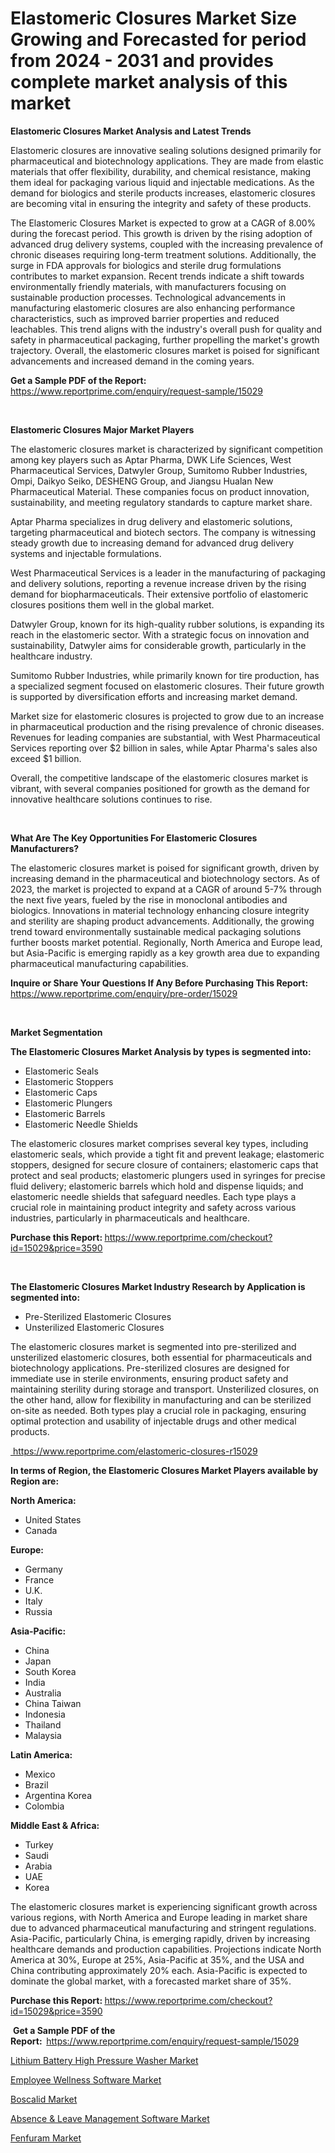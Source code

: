 <p><h1>Elastomeric Closures Market Size Growing and Forecasted for period from 2024 - 2031 and provides complete market analysis of this market</h1></p><p><strong>Elastomeric Closures Market Analysis and Latest Trends</strong></p>
<p><p>Elastomeric closures are innovative sealing solutions designed primarily for pharmaceutical and biotechnology applications. They are made from elastic materials that offer flexibility, durability, and chemical resistance, making them ideal for packaging various liquid and injectable medications. As the demand for biologics and sterile products increases, elastomeric closures are becoming vital in ensuring the integrity and safety of these products.</p><p>The Elastomeric Closures Market is expected to grow at a CAGR of 8.00% during the forecast period. This growth is driven by the rising adoption of advanced drug delivery systems, coupled with the increasing prevalence of chronic diseases requiring long-term treatment solutions. Additionally, the surge in FDA approvals for biologics and sterile drug formulations contributes to market expansion. Recent trends indicate a shift towards environmentally friendly materials, with manufacturers focusing on sustainable production processes. Technological advancements in manufacturing elastomeric closures are also enhancing performance characteristics, such as improved barrier properties and reduced leachables. This trend aligns with the industry's overall push for quality and safety in pharmaceutical packaging, further propelling the market's growth trajectory. Overall, the elastomeric closures market is poised for significant advancements and increased demand in the coming years.</p></p>
<p><strong>Get a Sample PDF of the Report:&nbsp;</strong> <a href="https://www.reportprime.com/enquiry/request-sample/15029?utm_campaign=34&utm_medium=2&utm_source=Github&utm_content=ia&utm_term=29112024&utm_id=elastomeric-closures">https://www.reportprime.com/enquiry/request-sample/15029</a></p>
<p>&nbsp;</p>
<p><strong>Elastomeric Closures Major Market Players</strong></p>
<p><p>The elastomeric closures market is characterized by significant competition among key players such as Aptar Pharma, DWK Life Sciences, West Pharmaceutical Services, Datwyler Group, Sumitomo Rubber Industries, Ompi, Daikyo Seiko, DESHENG Group, and Jiangsu Hualan New Pharmaceutical Material. These companies focus on product innovation, sustainability, and meeting regulatory standards to capture market share.</p><p>Aptar Pharma specializes in drug delivery and elastomeric solutions, targeting pharmaceutical and biotech sectors. The company is witnessing steady growth due to increasing demand for advanced drug delivery systems and injectable formulations.</p><p>West Pharmaceutical Services is a leader in the manufacturing of packaging and delivery solutions, reporting a revenue increase driven by the rising demand for biopharmaceuticals. Their extensive portfolio of elastomeric closures positions them well in the global market.</p><p>Datwyler Group, known for its high-quality rubber solutions, is expanding its reach in the elastomeric sector. With a strategic focus on innovation and sustainability, Datwyler aims for considerable growth, particularly in the healthcare industry.</p><p>Sumitomo Rubber Industries, while primarily known for tire production, has a specialized segment focused on elastomeric closures. Their future growth is supported by diversification efforts and increasing market demand.</p><p>Market size for elastomeric closures is projected to grow due to an increase in pharmaceutical production and the rising prevalence of chronic diseases. Revenues for leading companies are substantial, with West Pharmaceutical Services reporting over $2 billion in sales, while Aptar Pharma's sales also exceed $1 billion.</p><p>Overall, the competitive landscape of the elastomeric closures market is vibrant, with several companies positioned for growth as the demand for innovative healthcare solutions continues to rise.</p></p>
<p>&nbsp;</p>
<p><strong>What Are The Key Opportunities For Elastomeric Closures Manufacturers?</strong></p>
<p><p>The elastomeric closures market is poised for significant growth, driven by increasing demand in the pharmaceutical and biotechnology sectors. As of 2023, the market is projected to expand at a CAGR of around 5-7% through the next five years, fueled by the rise in monoclonal antibodies and biologics. Innovations in material technology enhancing closure integrity and sterility are shaping product advancements. Additionally, the growing trend toward environmentally sustainable medical packaging solutions further boosts market potential. Regionally, North America and Europe lead, but Asia-Pacific is emerging rapidly as a key growth area due to expanding pharmaceutical manufacturing capabilities.</p></p>
<p><strong>Inquire or Share Your Questions If Any Before Purchasing This Report:</strong> <a href="https://www.reportprime.com/enquiry/pre-order/15029?utm_campaign=34&utm_medium=2&utm_source=Github&utm_content=ia&utm_term=29112024&utm_id=elastomeric-closures">https://www.reportprime.com/enquiry/pre-order/15029</a></p>
<p>&nbsp;</p>
<p><strong>Market Segmentation</strong></p>
<p><strong>The Elastomeric Closures Market Analysis by types is segmented into:</strong></p>
<p><ul><li>Elastomeric Seals</li><li>Elastomeric Stoppers</li><li>Elastomeric Caps</li><li>Elastomeric Plungers</li><li>Elastomeric Barrels</li><li>Elastomeric Needle Shields</li></ul></p>
<p><p>The elastomeric closures market comprises several key types, including elastomeric seals, which provide a tight fit and prevent leakage; elastomeric stoppers, designed for secure closure of containers; elastomeric caps that protect and seal products; elastomeric plungers used in syringes for precise fluid delivery; elastomeric barrels which hold and dispense liquids; and elastomeric needle shields that safeguard needles. Each type plays a crucial role in maintaining product integrity and safety across various industries, particularly in pharmaceuticals and healthcare.</p></p>
<p><strong>Purchase this Report:&nbsp;</strong><a href="https://www.reportprime.com/checkout?id=15029&price=3590&utm_campaign=34&utm_medium=2&utm_source=Github&utm_content=ia&utm_term=29112024&utm_id=elastomeric-closures">https://www.reportprime.com/checkout?id=15029&price=3590</a></p>
<p>&nbsp;</p>
<p><strong>The Elastomeric Closures Market Industry Research by Application is segmented into:</strong></p>
<p><ul><li>Pre-Sterilized Elastomeric Closures</li><li>Unsterilized Elastomeric Closures</li></ul></p>
<p><p>The elastomeric closures market is segmented into pre-sterilized and unsterilized elastomeric closures, both essential for pharmaceuticals and biotechnology applications. Pre-sterilized closures are designed for immediate use in sterile environments, ensuring product safety and maintaining sterility during storage and transport. Unsterilized closures, on the other hand, allow for flexibility in manufacturing and can be sterilized on-site as needed. Both types play a crucial role in packaging, ensuring optimal protection and usability of injectable drugs and other medical products.</p></p>
<p><a href="https://www.reportprime.com/elastomeric-closures-r15029?utm_campaign=34&utm_medium=2&utm_source=Github&utm_content=ia&utm_term=29112024&utm_id=elastomeric-closures">&nbsp;https://www.reportprime.com/elastomeric-closures-r15029</a></p>
<p><strong>In terms of Region, the Elastomeric Closures Market Players available by Region are:</strong></p>
<p>
    <p> <strong> North America: </strong>
        <ul>
            <li>United States</li>
            <li>Canada</li>
        </ul>
        </p> 
    <p> <strong> Europe: </strong>
        <ul>
            <li>Germany</li>
            <li>France</li>
            <li>U.K.</li>
            <li>Italy</li>
            <li>Russia</li>
        </ul>
        </p> 
    <p> <strong> Asia-Pacific: </strong>
        <ul>
            <li>China</li>
            <li>Japan</li>
            <li>South Korea</li>
            <li>India</li>
            <li>Australia</li>
            <li>China Taiwan</li>
            <li>Indonesia</li>
            <li>Thailand</li>
            <li>Malaysia</li>
        </ul>
        </p> 
    <p> <strong> Latin America: </strong>
        <ul>
            <li>Mexico</li>
            <li>Brazil</li>
            <li>Argentina Korea</li>
            <li>Colombia</li>
        </ul>
        </p> 
    <p> <strong> Middle East & Africa: </strong>
        <ul>
            <li>Turkey</li>
            <li>Saudi</li>
            <li>Arabia</li>
            <li>UAE</li>
            <li>Korea</li>
        </ul>
    </p>
    </p>
<p><p>The elastomeric closures market is experiencing significant growth across various regions, with North America and Europe leading in market share due to advanced pharmaceutical manufacturing and stringent regulations. Asia-Pacific, particularly China, is emerging rapidly, driven by increasing healthcare demands and production capabilities. Projections indicate North America at 30%, Europe at 25%, Asia-Pacific at 35%, and the USA and China contributing approximately 20% each. Asia-Pacific is expected to dominate the global market, with a forecasted market share of 35%.</p></p>
<p><strong>Purchase this Report: </strong><a href="https://www.reportprime.com/checkout?id=15029&price=3590&utm_campaign=34&utm_medium=2&utm_source=Github&utm_content=ia&utm_term=29112024&utm_id=elastomeric-closures">https://www.reportprime.com/checkout?id=15029&price=3590</a></p>
<p>&nbsp;<strong>Get a Sample PDF of the Report:&nbsp;&nbsp;</strong><a href="https://www.reportprime.com/enquiry/request-sample/15029?utm_campaign=34&utm_medium=2&utm_source=Github&utm_content=ia&utm_term=29112024&utm_id=elastomeric-closures">https://www.reportprime.com/enquiry/request-sample/15029</a></p>
<p><strong></strong></p>
<p><p><a href="https://issuu.com/reportprime-2/docs/lithium-battery-high-pressure-washer-market-size-2?utm_campaign=34&utm_medium=2&utm_source=Github&utm_content=ia&utm_term=29112024&utm_id=elastomeric-closures">Lithium Battery High Pressure Washer Market</a></p><p><a href="https://github.com/XavierTyler76/Market-Research-Report-List-1/blob/main/employee-wellness-software-market.md?utm_campaign=34&utm_medium=2&utm_source=Github&utm_content=ia&utm_term=29112024&utm_id=elastomeric-closures">Employee Wellness Software Market</a></p><p><a href="https://www.linkedin.com/pulse/pulse-boscalid-rhythms-change-market-resonance-2024-2031-sdlje?utm_campaign=34&utm_medium=2&utm_source=Github&utm_content=ia&utm_term=29112024&utm_id=elastomeric-closures">Boscalid Market</a></p><p><a href="https://github.com/OlenFleming68/Market-Research-Report-List-1/blob/main/absence-leave-management-software-market.md?utm_campaign=34&utm_medium=2&utm_source=Github&utm_content=ia&utm_term=29112024&utm_id=elastomeric-closures">Absence & Leave Management Software Market</a></p><p><a href="https://www.linkedin.com/pulse/global-fenfuram-market-focus-product-type-content-98content-ptuve?utm_campaign=34&utm_medium=2&utm_source=Github&utm_content=ia&utm_term=29112024&utm_id=elastomeric-closures">Fenfuram Market</a></p></p>